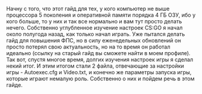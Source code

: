 Начну с того, что этот гайд для тех, у кого компьютер не выше процессора 5 поколения и оперативной памяти порядка 4 ГБ ОЗУ, ибо у кого больше, то у них и так все нормально и вам тут просто делать нечего. Собственно углубленное изучение настроек CS:GO я начал около полугода назад, как только начал играть. Уже пытался делать гайд для повышения ФПС, но в силу еженедельных обновлений он просто потерял свою актуальность, но на то время он работал идеально (ссылку на старый гайд вы сможете найти в моем профиле). Так вот, спустя многое время, долгих изучения настроек игры я сделал некий итог. И этим итогом стали 2 файла, отвечающие за настройки игры - Autoexec.cfg и Video.txt, и конечно же параметры запуска игры, которые играют немалую роль. Собственно о них и пойдем речь в этом гайде.
